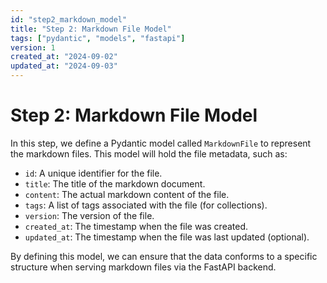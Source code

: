```yaml
---
id: "step2_markdown_model"
title: "Step 2: Markdown File Model"
tags: ["pydantic", "models", "fastapi"]
version: 1
created_at: "2024-09-02"
updated_at: "2024-09-03"
---
```


# Step 2: Markdown File Model

In this step, we define a Pydantic model called `MarkdownFile` to represent the markdown files. This model will hold the file metadata, such as:

- `id`: A unique identifier for the file.
- `title`: The title of the markdown document.
- `content`: The actual markdown content of the file.
- `tags`: A list of tags associated with the file (for collections).
- `version`: The version of the file.
- `created_at`: The timestamp when the file was created.
- `updated_at`: The timestamp when the file was last updated (optional).

By defining this model, we can ensure that the data conforms to a specific structure when serving markdown files via the FastAPI backend.
